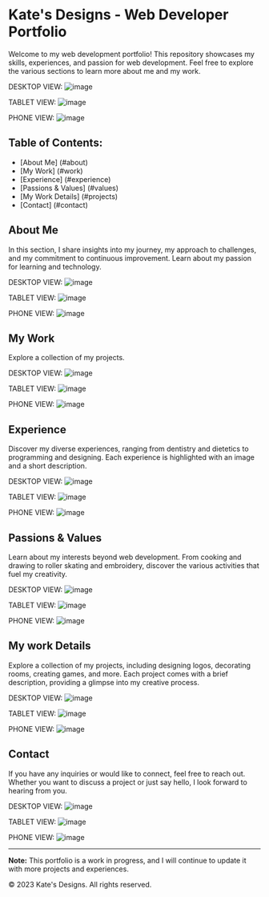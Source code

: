 # Kate's Designs - Web Developer Portfolio

Welcome to my web development portfolio! This repository showcases my skills, experiences, and passion for web development. Feel free to explore the various sections to learn more about me and my work.

DESKTOP VIEW:
![image](https://github.com/designs-by-kate/designs-by-kate-portfolio/assets/146155569/ae523bb8-d4bd-4ee5-abf9-1b7061f44698)

TABLET VIEW:
![image](https://github.com/designs-by-kate/designs-by-kate-portfolio/assets/146155569/efb43db6-efaf-4bdf-bf18-fd26b24cff9a)

PHONE VIEW:
![image](https://github.com/designs-by-kate/designs-by-kate-portfolio/assets/146155569/67ccdf1e-ab92-4d7c-babb-bece9d3317fb)

## Table of Contents:
- [About Me] (#about)
- [My Work] (#work)
- [Experience] (#experience)
- [Passions & Values] (#values)
- [My Work Details] (#projects)
- [Contact] (#contact)


## About Me
In this section, I share insights into my journey, my approach to challenges, and my commitment to continuous improvement. Learn about my passion for learning and technology.

DESKTOP VIEW:
![image](https://github.com/designs-by-kate/designs-by-kate-portfolio/assets/146155569/4060b539-2639-4d89-8e49-653011a9c8fb)

TABLET VIEW:
![image](https://github.com/designs-by-kate/designs-by-kate-portfolio/assets/146155569/8eea9063-47c8-494e-9bd0-cef84a0662f5)

PHONE VIEW:
![image](https://github.com/designs-by-kate/designs-by-kate-portfolio/assets/146155569/01352f41-dbbc-4a2f-8649-8858c15b421c)


## My Work
Explore a collection of my projects.

DESKTOP VIEW:
![image](https://github.com/designs-by-kate/designs-by-kate-portfolio/assets/146155569/4b370743-2e66-4020-bc3b-66656482cab9)

TABLET VIEW:
![image](https://github.com/designs-by-kate/designs-by-kate-portfolio/assets/146155569/a2d7efaa-6c08-455f-b25f-731482725b8a)

PHONE VIEW:
![image](https://github.com/designs-by-kate/designs-by-kate-portfolio/assets/146155569/12f6ede7-c11f-4805-83ad-4b18b10ad1e7)


## Experience
Discover my diverse experiences, ranging from dentistry and dietetics to programming and designing. Each experience is highlighted with an image and a short description.

DESKTOP VIEW:
![image](https://github.com/designs-by-kate/designs-by-kate-portfolio/assets/146155569/3ddb7023-ebd8-4dd3-9ea6-fda388545e08)

TABLET VIEW:
![image](https://github.com/designs-by-kate/designs-by-kate-portfolio/assets/146155569/fdffc7e7-ee68-42f3-859a-6e772433b1a4)

PHONE VIEW:
![image](https://github.com/designs-by-kate/designs-by-kate-portfolio/assets/146155569/1456bb7f-a253-4f04-b196-01de94d187a0)


## Passions & Values
Learn about my interests beyond web development. From cooking and drawing to roller skating and embroidery, discover the various activities that fuel my creativity.

DESKTOP VIEW:
![image](https://github.com/designs-by-kate/designs-by-kate-portfolio/assets/146155569/628d2571-3eb1-4583-9cb8-0c0b2e4e6aec)

TABLET VIEW:
![image](https://github.com/designs-by-kate/designs-by-kate-portfolio/assets/146155569/53e243b0-6e8f-4b65-89bf-a8434384d91a)

PHONE VIEW:
![image](https://github.com/designs-by-kate/designs-by-kate-portfolio/assets/146155569/7fe25424-d0f8-4167-b050-cf75b5420f02)

## My work Details
Explore a collection of my projects, including designing logos, decorating rooms, creating games, and more. Each project comes with a brief description, providing a glimpse into my creative process.

DESKTOP VIEW:
![image](https://github.com/designs-by-kate/designs-by-kate-portfolio/assets/146155569/7aa47e51-5fc0-4caa-8633-b10cc65e2ae8)

TABLET VIEW:
![image](https://github.com/designs-by-kate/designs-by-kate-portfolio/assets/146155569/964fdae7-6d7d-43a8-9e16-964451f7922b)

PHONE VIEW:
![image](https://github.com/designs-by-kate/designs-by-kate-portfolio/assets/146155569/365741f7-00d0-4756-9314-55ae693a5eed)



## Contact
If you have any inquiries or would like to connect, feel free to reach out. Whether you want to discuss a project or just say hello, I look forward to hearing from you.

DESKTOP VIEW:
![image](https://github.com/designs-by-kate/designs-by-kate-portfolio/assets/146155569/b8c9486d-89a1-4f08-aac5-3786b59c838b)

TABLET VIEW:
![image](https://github.com/designs-by-kate/designs-by-kate-portfolio/assets/146155569/95c4b11a-5bae-4e60-8f6f-e52ce1c16e76)

PHONE VIEW:
![image](https://github.com/designs-by-kate/designs-by-kate-portfolio/assets/146155569/502c12ce-c428-48c3-8e03-2a1c54e3b425)





---

**Note:** This portfolio is a work in progress, and I will continue to update it with more projects and experiences.

&copy; 2023 Kate's Designs. All rights reserved.
